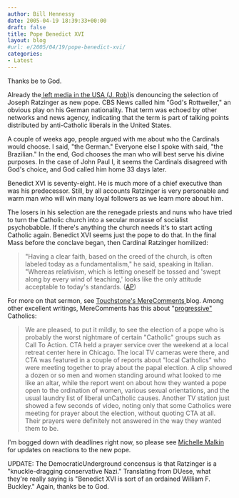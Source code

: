 ```yaml
---
author: Bill Hennessy
date: 2005-04-19 18:39:33+00:00
draft: false
title: Pope Benedict XVI
layout: blog
#url: e/2005/04/19/pope-benedict-xvi/
categories:
- Latest
---
```


Thanks be to God.

Already the[ left media in the USA  (J. Rob)](https://jrhoo.blogspot.com//2005/04/it-did-not-take-long.html)is denouncing the selection of Joseph Ratzinger as new pope.  CBS News called him "God's Rottweiler," an obvious play on his German nationality.  That term was echoed by other networks and news agency, indicating that the term is part of talking points distributed by anti-Catholic liberals in the United States.

A couple of weeks ago, people argued with me about who the Cardinals would choose.  I said, "the German."  Everyone else I spoke with said, "the Brazilian."  In the end, God chooses the man who will best serve his divine purposes.  In the case of John Paul I, it seems the Cardinals disagreed with God's choice, and God called him home 33 days later.

Benedict XVI is seventy-eight.  He is much more of a chief executive than was his predecessor.  Still, by all accounts Ratzinger is very personable and warm man who will win many loyal followers as we learn more about him.

The losers in his selection are the renegade priests and nuns who have tried to turn the Catholic church into a secular morasse of socialist psychobabble.  If there's anything the church needs it's to start acting Catholic again.  Benedict XVI seems just the pope to do that.  In the final Mass before the conclave began, then Cardinal Ratzinger homilized:



> "Having a clear faith, based on the creed of the church, is often labeled today as a fundamentalism," he said, speaking in Italian. "Whereas relativism, which is letting oneself be tossed and 'swept along by every wind of teaching,' looks like the only attitude acceptable to today's standards. ([AP](https://beta.news.yahoo.com/s/ap/20050419/ap_on_re_eu/pope))



For more on that sermon, see [Touchstone's MereComments ](https://merecomments.typepad.com/merecomments/2005/04/cardinal_ratzin.html)blog.  Among other excellent writings, MereComments has this about "[progressive"](https://merecomments.typepad.com/merecomments/2005/04/the_new_pope_ca.html) Catholics:



> We are pleased, to put it mildly, to see the election of a pope who is probably the worst nightmare of certain "Catholic" groups such as Call To Action. CTA held a prayer service over the weekend at a local retreat center here in Chicago. The local TV cameras were there, and CTA was featured in a couple of reports about "local Catholics" who were meeting together to pray about the papal election. A clip showed a dozen or so men and women standing around what looked to me like an altar, while the report went on about how they wanted a pope open to the ordination of women, various sexual orientations, and the usual laundry list of liberal unCatholic causes. Another TV station just showed a few seconds of video, noting only that some Catholics were meeting for prayer about the election, without quoting CTA at all. Their prayers were definitely not answered in the way they wanted them to be.



I'm bogged down with deadlines right now, so please see [Michelle Malkin ](https://michellemalkin.com/archives/002138.htm)for updates on reactions to the new pope.

UPDATE:  The DemocraticUnderground concensus is that Ratzinger is a "knuckle-dragging conservative Nazi."   Translating from DUese, what they're really saying is "Benedict XVI is sort of an ordained William F. Buckley."  Again, thanks be to God.
